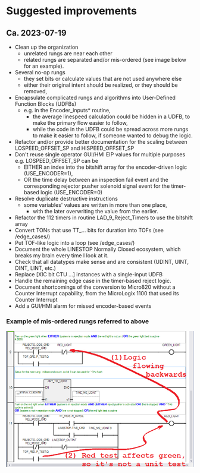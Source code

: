 # Suggested improvements

## Ca. 2023-07-19
- Clean up the organization
  - unrelated rungs are near each other
  - related rungs are separated and/or mis-ordered (see image below for an example).
- Several no-op rungs
  - they set bits or calculate values that are not used anywhere else
  - either their original intent should be realized, or they should be removed,
- Encapsulate complicated rungs and algorithms into User-Defined Function Blocks (UDFBs)
  - e.g. in the Encoder_inputs* routine,
    - the average linespeed calculation could be hidden in a UDFB, to make the primary flow easier to follow,
    - while the code in the UDFB could be spread across more rungs to make it easier to follow, if someone wanted to debug the logic.
- Refactor and/or provide better documentation for the scaling between LOSPEED_OFFSET_SP and HISPEED_OFFSET_SP
- Don't reuse single operator GUI/HMI EIP values for multiple purposes e.g. LOSPEED_OFFSET_SP can be
  - EITHER an index into the bitshift array for the encoder-driven logic (USE_ENCODER=1),
  - OR the time delay between an inspection fail event and the corresponding rejector pusher solenoid signal event for the timer-based logic (USE_ENCODER=0)
- Resolve duplicate destructive instructions
  - some variables' values are written in more than one place,
    - with the later overwriting the value from the earlier.
- Refactor the 112 timers in routine LAD_9_Reject_Timers to use the bitshift array
- Convert TONs that use TT_... bits for duration into TOFs (see /edge_cases/)
- Put TOF-like logic into a loop (see /edge_cases/)
- Document the whole LINESTOP Normally Closed ecosystem, which breaks my brain every time I look at it.
- Check that all datatypes make sense and are consistent (UDINT, UINT, DINT, LINT, etc.)
- Replace [XIC bit CTU ...] instances with a single-input UDFB
- Handle the remaining edge case in the timer-based reject logic.
- Document shortcomings of the conversion to Micro820 without a Counter Interrupt capability, from the MicroLogix 1100 that used its Counter Interrupt
- Add a GUI/HMI alarm for missed encoder-based events

### Example of mis-ordered rungs referred to above
![](https://github.com/drbitboy/PLC_reject_timing/raw/master/versions/images/mis-ordered_rungs.png)
